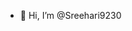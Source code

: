- 👋 Hi, I’m @Sreehari9230

<!---
Sreehari9230/Sreehari9230 is a ✨ special ✨ repository because its `README.md` (this file) appears on your GitHub profile.
You can click the Preview link to take a look at your changes.
--->
